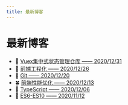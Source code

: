 ```yaml
---
title: 最新博客
---
```

# 最新博客

- :100: [Vuex集中式状态管理仓库 —— 2020/12/31](./vue/vuex/01vuex.md)
- :watermelon: [前端工程化 —— 2020/12/26](./program/README.md)
- :lollipop: [Git —— 2020/12/20](./others/Git/01.md)
- :four_leaf_clover: [前端性能优化 —— 2020/12/13](./performance/README.md)
- :popcorn: [TypeScript —— 2020/12/06](./javascript/typescript/01.md)
- :rainbow: [ES6-ES10 —— 2020/11/12](/javascript/ES6-ES10/)